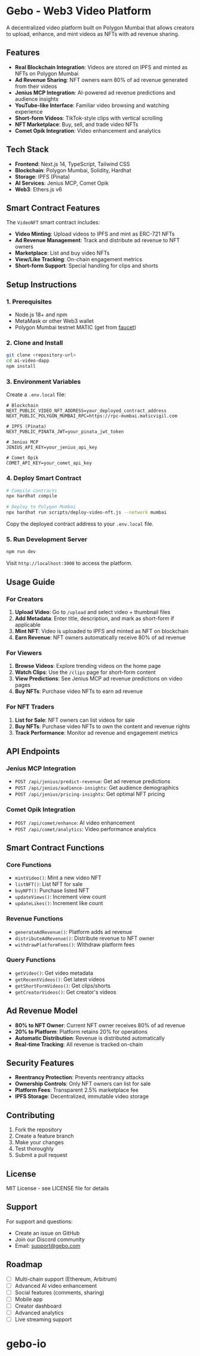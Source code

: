 # Gebo - Web3 Video Platform

A decentralized video platform built on Polygon Mumbai that allows creators to upload, enhance, and mint videos as NFTs with ad revenue sharing.

## Features

- **Real Blockchain Integration**: Videos are stored on IPFS and minted as NFTs on Polygon Mumbai
- **Ad Revenue Sharing**: NFT owners earn 80% of ad revenue generated from their videos
- **Jenius MCP Integration**: AI-powered ad revenue predictions and audience insights
- **YouTube-like Interface**: Familiar video browsing and watching experience
- **Short-form Videos**: TikTok-style clips with vertical scrolling
- **NFT Marketplace**: Buy, sell, and trade video NFTs
- **Comet Opik Integration**: Video enhancement and analytics

## Tech Stack

- **Frontend**: Next.js 14, TypeScript, Tailwind CSS
- **Blockchain**: Polygon Mumbai, Solidity, Hardhat
- **Storage**: IPFS (Pinata)
- **AI Services**: Jenius MCP, Comet Opik
- **Web3**: Ethers.js v6

## Smart Contract Features

The `VideoNFT` smart contract includes:

- **Video Minting**: Upload videos to IPFS and mint as ERC-721 NFTs
- **Ad Revenue Management**: Track and distribute ad revenue to NFT owners
- **Marketplace**: List and buy video NFTs
- **View/Like Tracking**: On-chain engagement metrics
- **Short-form Support**: Special handling for clips and shorts

## Setup Instructions

### 1. Prerequisites

- Node.js 18+ and npm
- MetaMask or other Web3 wallet
- Polygon Mumbai testnet MATIC (get from [faucet](https://faucet.polygon.technology/))

### 2. Clone and Install

```bash
git clone <repository-url>
cd ai-video-dapp
npm install
```

### 3. Environment Variables

Create a `.env.local` file:

```env
# Blockchain
NEXT_PUBLIC_VIDEO_NFT_ADDRESS=your_deployed_contract_address
NEXT_PUBLIC_POLYGON_MUMBAI_RPC=https://rpc-mumbai.maticvigil.com

# IPFS (Pinata)
NEXT_PUBLIC_PINATA_JWT=your_pinata_jwt_token

# Jenius MCP
JENIUS_API_KEY=your_jenius_api_key

# Comet Opik
COMET_API_KEY=your_comet_api_key
```

### 4. Deploy Smart Contract

```bash
# Compile contracts
npx hardhat compile

# Deploy to Polygon Mumbai
npx hardhat run scripts/deploy-video-nft.js --network mumbai
```

Copy the deployed contract address to your `.env.local` file.

### 5. Run Development Server

```bash
npm run dev
```

Visit `http://localhost:3000` to access the platform.

## Usage Guide

### For Creators

1. **Upload Video**: Go to `/upload` and select video + thumbnail files
2. **Add Metadata**: Enter title, description, and mark as short-form if applicable
3. **Mint NFT**: Video is uploaded to IPFS and minted as NFT on blockchain
4. **Earn Revenue**: NFT owners automatically receive 80% of ad revenue

### For Viewers

1. **Browse Videos**: Explore trending videos on the home page
2. **Watch Clips**: Use the `/clips` page for short-form content
3. **View Predictions**: See Jenius MCP ad revenue predictions on video pages
4. **Buy NFTs**: Purchase video NFTs to earn ad revenue

### For NFT Traders

1. **List for Sale**: NFT owners can list videos for sale
2. **Buy NFTs**: Purchase video NFTs to own the content and revenue rights
3. **Track Performance**: Monitor ad revenue and engagement metrics

## API Endpoints

### Jenius MCP Integration

- `POST /api/jenius/predict-revenue`: Get ad revenue predictions
- `POST /api/jenius/audience-insights`: Get audience demographics
- `POST /api/jenius/pricing-insights`: Get optimal NFT pricing

### Comet Opik Integration

- `POST /api/comet/enhance`: AI video enhancement
- `POST /api/comet/analytics`: Video performance analytics

## Smart Contract Functions

### Core Functions

- `mintVideo()`: Mint a new video NFT
- `listNFT()`: List NFT for sale
- `buyNFT()`: Purchase listed NFT
- `updateViews()`: Increment view count
- `updateLikes()`: Increment like count

### Revenue Functions

- `generateAdRevenue()`: Platform adds ad revenue
- `distributeAdRevenue()`: Distribute revenue to NFT owner
- `withdrawPlatformFees()`: Withdraw platform fees

### Query Functions

- `getVideo()`: Get video metadata
- `getRecentVideos()`: Get latest videos
- `getShortFormVideos()`: Get clips/shorts
- `getCreatorVideos()`: Get creator's videos

## Ad Revenue Model

- **80% to NFT Owner**: Current NFT owner receives 80% of ad revenue
- **20% to Platform**: Platform retains 20% for operations
- **Automatic Distribution**: Revenue is distributed automatically
- **Real-time Tracking**: All revenue is tracked on-chain

## Security Features

- **Reentrancy Protection**: Prevents reentrancy attacks
- **Ownership Controls**: Only NFT owners can list for sale
- **Platform Fees**: Transparent 2.5% marketplace fee
- **IPFS Storage**: Decentralized, immutable video storage

## Contributing

1. Fork the repository
2. Create a feature branch
3. Make your changes
4. Test thoroughly
5. Submit a pull request

## License

MIT License - see LICENSE file for details

## Support

For support and questions:
- Create an issue on GitHub
- Join our Discord community
- Email: support@gebo.com

## Roadmap

- [ ] Multi-chain support (Ethereum, Arbitrum)
- [ ] Advanced AI video enhancement
- [ ] Social features (comments, sharing)
- [ ] Mobile app
- [ ] Creator dashboard
- [ ] Advanced analytics
- [ ] Live streaming support
# gebo-io
